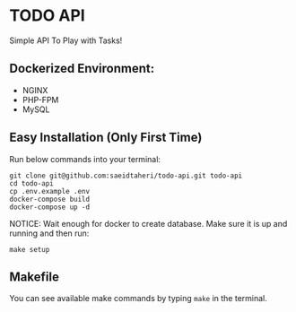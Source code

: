 # TODO API
Simple API To Play with Tasks!<br>

## Dockerized Environment:
- NGINX
- PHP-FPM
- MySQL

## Easy Installation (Only First Time)
Run below commands into your terminal:
```
git clone git@github.com:saeidtaheri/todo-api.git todo-api
cd todo-api
cp .env.example .env
docker-compose build
docker-compose up -d
```
NOTICE: Wait enough for docker to create database. Make sure it is up and running and then run:
```
make setup
```

## Makefile
You can see available make commands by typing `make` in the terminal.
